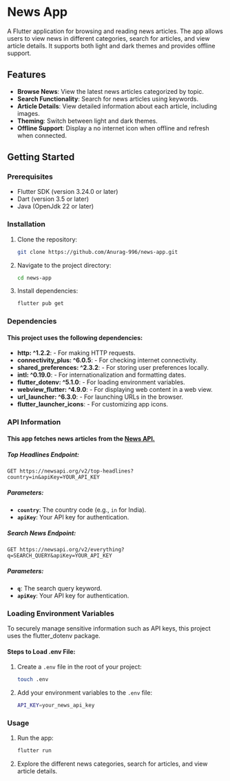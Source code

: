 # News App

A Flutter application for browsing and reading news articles. The app allows users to view news in different categories, search for articles, and view article details. It supports both light and dark themes and provides offline support.

## Features

- **Browse News**: View the latest news articles categorized by topic.
- **Search Functionality**: Search for news articles using keywords.
- **Article Details**: View detailed information about each article, including images.
- **Theming**: Switch between light and dark themes.
- **Offline Support**: Display a no internet icon when offline and refresh when connected.

## Getting Started

### Prerequisites

- Flutter SDK (version 3.24.0 or later)
- Dart (version 3.5 or later)
- Java (OpenJdk 22 or later)

### Installation

1. Clone the repository:

   ```bash
   git clone https://github.com/Anurag-996/news-app.git
   
2. Navigate to the project directory:

   ```bash
   cd news-app

3. Install dependencies:
   ```bash
   flutter pub get

### Dependencies
#### This project uses the following dependencies:
- **http: ^1.2.2**:  - For making HTTP requests.
- **connectivity_plus: ^6.0.5**:  - For checking internet connectivity.
- **shared_preferences: ^2.3.2**: - For storing user preferences locally.
- **intl: ^0.19.0**:  -  For internationalization and formatting dates.
- **flutter_dotenv: ^5.1.0**: - For loading environment variables.
- **webview_flutter: ^4.9.0**: - For displaying web content in a web view.
- **url_launcher: ^6.3.0**: - For launching URLs in the browser.
- **flutter_launcher_icons**: - For customizing app icons.

### API Information
#### This app fetches news articles from the [News API.](https://newsapi.org/)
##### Top Headlines Endpoint:
    GET https://newsapi.org/v2/top-headlines?country=in&apiKey=YOUR_API_KEY
##### Parameters:
- **`country`**: The country code (e.g., `in` for India).
- **`apiKey`**: Your API key for authentication.
  
##### Search News Endpoint:
    GET https://newsapi.org/v2/everything?q=SEARCH_QUERY&apiKey=YOUR_API_KEY
    
##### Parameters:
- **`q`**: The search query keyword.
- **`apiKey`**: Your API key for authentication.


### Loading Environment Variables
To securely manage sensitive information such as API keys, this project uses the flutter_dotenv package.

#### Steps to Load .env File:
1. Create a `.env` file in the root of your project:
   ```bash
   touch .env
2. Add your environment variables to the `.env` file:
   ```bash
   API_KEY=your_news_api_key

### Usage

1. Run the app:
   ```bash
   flutter run
2. Explore the different news categories, search for articles, and view article details.
